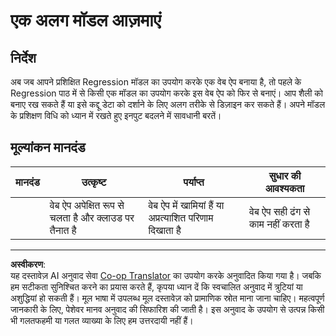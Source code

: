 <!--
CO_OP_TRANSLATOR_METADATA:
{
  "original_hash": "a8e8ae10be335cbc745b75ee552317ff",
  "translation_date": "2025-09-03T23:47:33+00:00",
  "source_file": "3-Web-App/1-Web-App/assignment.md",
  "language_code": "hi"
}
-->
# एक अलग मॉडल आज़माएं

## निर्देश

अब जब आपने प्रशिक्षित Regression मॉडल का उपयोग करके एक वेब ऐप बनाया है, तो पहले के Regression पाठ में से किसी एक मॉडल का उपयोग करके इस वेब ऐप को फिर से बनाएं। आप शैली को बनाए रख सकते हैं या इसे कद्दू डेटा को दर्शाने के लिए अलग तरीके से डिज़ाइन कर सकते हैं। अपने मॉडल के प्रशिक्षण विधि को ध्यान में रखते हुए इनपुट बदलने में सावधानी बरतें।

## मूल्यांकन मानदंड

| मानदंड                   | उत्कृष्ट                                                 | पर्याप्त                                                  | सुधार की आवश्यकता                      |
| -------------------------- | --------------------------------------------------------- | --------------------------------------------------------- | -------------------------------------- |
| | वेब ऐप अपेक्षित रूप से चलता है और क्लाउड पर तैनात है | वेब ऐप में खामियां हैं या अप्रत्याशित परिणाम दिखाता है | वेब ऐप सही ढंग से काम नहीं करता है |

---

**अस्वीकरण**:  
यह दस्तावेज़ AI अनुवाद सेवा [Co-op Translator](https://github.com/Azure/co-op-translator) का उपयोग करके अनुवादित किया गया है। जबकि हम सटीकता सुनिश्चित करने का प्रयास करते हैं, कृपया ध्यान दें कि स्वचालित अनुवाद में त्रुटियां या अशुद्धियां हो सकती हैं। मूल भाषा में उपलब्ध मूल दस्तावेज़ को प्रामाणिक स्रोत माना जाना चाहिए। महत्वपूर्ण जानकारी के लिए, पेशेवर मानव अनुवाद की सिफारिश की जाती है। इस अनुवाद के उपयोग से उत्पन्न किसी भी गलतफहमी या गलत व्याख्या के लिए हम उत्तरदायी नहीं हैं।